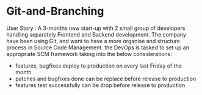 # Git-and-Branching

User Story : A 3-months new start-up with 2 small group of developers handling separately Frontend and Backend development.
The company have been using Git, and want to have a more organise and structure process in Source Code Management.
the DevOps is tasked to set up an appropriate SCM framework taking into the below considerations:

 - features, bugfixes deploy to production on every last Friday of the month
 - patches and bugfixes done can be replace before release to production
 - features test successfully can be drop before release to production 

